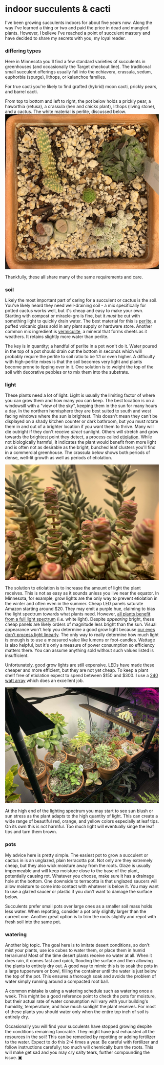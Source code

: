 # indoor succulents & cacti

I've been growing succulents indoors for about five years now. Along the way I've learned a thing or two and paid the price in dead and mangled plants. However, I believe I've reached a point of succulent mastery and have decided to share my secrets with you, my loyal reader.

### differing types
Here in Minnesota you'll find a few standard varieties of succulents in greenhouses (and occasionally the Target checkout line). The traditional small succulent offerings usually fall into the echiavera, crassula, sedum, euphorbia (spurge), lithops, or kalanchoe families.

For true cacti you're likely to find grafted (hybrid) moon cacti, prickly pears, and barrel cacti.

From top to bottom and left to right, the pot below holds a prickly pear, a haworthia (retusa), a crassula (hen and chicks plant), lithops (living stone), and a cactus. The white material is perlite, discussed below.
![a pot of different succulents](pot.jpg)

Thankfully, these all share many of the same requirements and care.

### soil
Likely the most important part of caring for a succulent or cactus is the soil. You've likely heard they need well-draining soil - a mix specifically for potted cactus works well, but it's cheap and easy to make your own. Starting with compost or miracle-gro is fine, but it *must* be cut with something light to quickly drain water. The best material for this is [perlite](https://en.wikipedia.org/wiki/Perlite), a puffed volcanic glass sold in any plant supply or hardware store. Another common mix ingredient is [vermiculite](https://en.wikipedia.org/wiki/Vermiculite), a mineral that forms sheets as it weathers. It retains slightly more water than perlite. 

The key is in quantity; a handful of perlite in a pot won't do it. Water poured in the top of a pot should drain out the bottom in seconds which will probably require the perlite to soil ratio to be 1:1 or even higher. A difficulty with high-perlite mixes is that the soil becomes very light and plants become prone to tipping over in it. One solution is to weight the top of the soil with decorative pebbles or to mix them into the substrate.

### light
These plants need a lot of light. Light is usually the limiting factor of where you can grow them and how many you can keep. The best location is on a windowsill with a "view of the sky", keeping them in the sun for many hours a day. In the northern hemisphere they are best suited to south and west facing windows where the sun is brightest. This doesn't mean they can't be displayed on a shady kitchen counter or dark bathroom, but you must rotate them in and out of a brighter location if you want them to thrive. Many will die outright if they don't receive *direct* sunlight. Others will stretch and grow towards the brightest point they detect, a process called [etiolation](https://en.wikipedia.org/wiki/Etiolation). While not biologically harmful, it indicates the plant would benefit from more light and is often not as desirable as the bright, bunched leaf clusters you'll find in a commercial greenhouse. The crassula below shows both periods of dense, well-lit growth as well as periods of etiolation.

![a succulent with the spread growth etiolation pattern](etiolation.jpg)

The solution to etiolation is to increase the amount of light the plant receives. This is not as easy as it sounds unless you live near the equator. In Minnesota, for example, grow lights are the only way to prevent etiolation in the winter and often even in the summer. Cheap LED panels saturate Amazon starting around $20. They may emit a purple hue, claiming to bias the light spectrum towards what plants need. However, [all plants benefit from a full light spectrum](https://www.youtube.com/watch?v=P2bw4cgkh9c) (i.e. white light). Despite *appearing* bright, these cheap panels are likely orders of magnitude less bright than the sun. Visual appearance won't help you determine a good grow light because [our eyes don't process light linearly](https://en.wikipedia.org/wiki/Human_eye#Dynamic_range). The only way to really determine how much light is enough is to use a measured value like lumens or foot-candles. Wattage is also helpful, but it's only a measure of power consumption so efficiency matters there. You can assume anything sold without such values listed is insufficient.

Unfortunately, good grow lights are still expensive. LEDs have made these cheaper and more efficient, but they are not yet cheap. To keep a plant shelf free of etiolation expect to spend between $150 and $300. I use a [240 watt array](https://www.migrolight.com/product/migro-aray-240w-iiii-bar-light/) which does an excellent job.

![migro light array](lights.jpg)

At the high end of the lighting spectrum you may start to see sun blush or sun stress as the plant adapts to the high quantity of light. This can create a wide range of beautiful red, orange, and yellow colors especially at leaf tips. On its own this is not harmful. Too much light will eventually singe the leaf tips and turn them brown.

### pots
My advice here is pretty simple. The easiest pot to grow a succulent or cactus in is an unglazed, plain terracotta pot. Not only are they extremely cheap, but they also wick moisture away from the roots. Glaze is usually impermeable and will keep moisture close to the base of the plant, potentially causing rot. Whatever you choose, make sure it has a drainage hole at the bottom. One downside to terracotta is that unglazed saucers will allow moisture to come into contact with whatever is below it. You may want to use a glazed saucer or plastic if you don't want to damage the surface below.

Succulents prefer small pots over large ones as a smaller soil mass holds less water. When repotting, consider a pot only slightly larger than the current one. Another great option is to trim the roots slightly and repot with fresh soil into the same pot.

### watering
Another big topic. The goal here is to imitate desert conditions, so don't mist your plants, use ice cubes to water them, or place them in humid terrariums! Most of the time desert plants receive no water at all. When it does rain, it comes fast and quick, flooding the surface and then allowing the plants to entirely dry out. A good way to mimic this is to soak the pots in a large tupperware or bowl, filling the container until the water is just below the top of the pot. This ensures a thorough soak and avoids the problem of water simply running around a compacted root ball.

A common mistake is using a watering schedule such as watering once a week. This might be a good reference point to check the pots for moisture, but their actual rate of water consumption will vary with your building's humidity, temperature, and how much sunlight the plant receives. For most of these plants you should water only when the entire top inch of soil is entirely dry.

Occasionally you will find your succulents have stopped growing despite the conditions remaining favorable. They might have just exhausted all the resources in the soil! This can be remedied by repotting or adding fertilizer to the water. Expect to do this 2-4 times a year. Be careful with fertilizer and follow instructions carefully; too much will chemically burn the roots. This will make get sad and you may cry salty tears, further compounding the issue. ▣